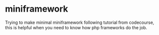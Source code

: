 # miniframework
Trying to make minimal miniframework following tutorial from codecourse, this is helpful when you need to know how php frameworks do the job.
